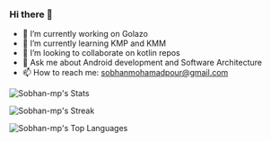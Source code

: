 ### Hi there 👋

<!--
**Sobhan-mp/Sobhan-mp** is a ✨ _special_ ✨ repository because its `README.md` (this file) appears on your GitHub profile.
-->

- 🔭 I’m currently working on Golazo
- 🌱 I’m currently learning KMP and KMM
- 👯 I’m looking to collaborate on kotlin repos
- 💬 Ask me about Android development and Software Architecture
- 📫 How to reach me: sobhanmohamadpour@gmail.com



![Sobhan-mp's Stats](https://github-readme-stats.vercel.app/api?username=Sobhan-mp&theme=vue-dark&show_icons=true&hide_border=true&count_private=true)

![Sobhan-mp's Streak](https://github-readme-streak-stats.herokuapp.com/?user=Sobhan-mp&theme=vue-dark&hide_border=true)

![Sobhan-mp's Top Languages](https://github-readme-stats.vercel.app/api/top-langs/?username=Sobhan-mp&theme=vue-dark&show_icons=true&hide_border=true&layout=compact)
